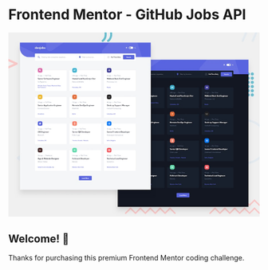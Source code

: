 # Frontend Mentor - GitHub Jobs API

![Design preview for the GitHub Jobs API coding challenge](./preview.jpg)

## Welcome! 👋

Thanks for purchasing this premium Frontend Mentor coding challenge.
